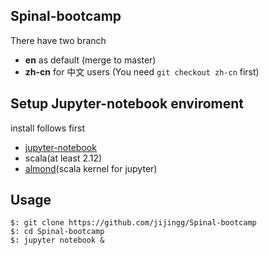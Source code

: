 ## Spinal-bootcamp

There have two branch 
- **en** as default (merge to master) 
- **zh-cn** for 中文 users (You need `git checkout zh-cn` first)

## Setup Jupyter-notebook enviroment 

install follows first 
- [jupyter-notebook](https://jupyter.org/install)
- scala(at least 2.12)
- [almond](https://almond.sh/)(scala kernel for jupyter) 

## Usage

```shell
$: git clone https://github.com/jijingg/Spinal-bootcamp
$: cd Spinal-bootcamp
$: jupyter notebook &
```
